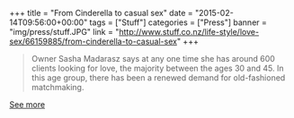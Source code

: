 +++
title = "From Cinderella to casual sex"
date = "2015-02-14T09:56:00+00:00"
tags = ["Stuff"]
categories = ["Press"]
banner = "img/press/stuff.JPG"
link = "http://www.stuff.co.nz/life-style/love-sex/66159885/from-cinderella-to-casual-sex"
+++

> Owner Sasha Madarasz says at any one time she has around 600 clients looking for love, the majority between the ages 30 and 45. In this age group, there has been a renewed demand for old-fashioned matchmaking.

<a href="http://www.stuff.co.nz/life-style/love-sex/66159885/from-cinderella-to-casual-sex">See more</a>